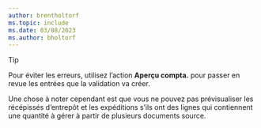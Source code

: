 ```yaml
---
author: brentholtorf
ms.topic: include
ms.date: 03/08/2023
ms.author: bholtorf
---
```


> [!TIP]
> Pour éviter les erreurs, utilisez l’action **Aperçu compta.** pour passer en revue les entrées que la validation va créer. 
> 
> Une chose à noter cependant est que vous ne pouvez pas prévisualiser les récépissés d’entrepôt et les expéditions s’ils ont des lignes qui contiennent une quantité à gérer à partir de plusieurs documents source.
